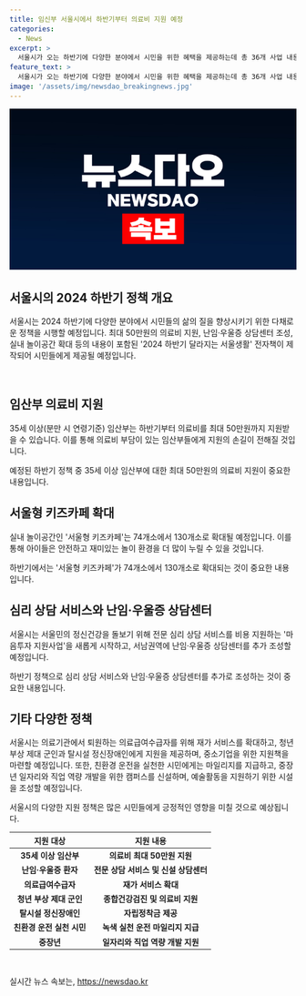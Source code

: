 ```yaml
---
title: 임신부 서울시에서 하반기부터 의료비 지원 예정
categories:
  - News
excerpt: >
  서울시가 오는 하반기에 다양한 분야에서 시민을 위한 혜택을 제공하는데 총 36개 사업 내용을 담은 2024 하반기 달라지는 서울생활 전자책을 제작한다고 밝혔다. 임산부에게 최대 50만원의 의료비를 지원하고, 치료가 필요한 이들을 위한 상담센터를 조성한다. 기타에는 안전 취약계층을 위한 안심 물품 지원사업, 중소기업을 위한 보호 정책 등이 포함된다. 또한 친환경 운전자에게는 마일리지를 지급하고, 건물에는 에너지 신고·등급제를 도입한다. 또한 예술 활동을 위한 시설 조성과 다양한 문화 행사도 예정되어 있다.
feature_text: >
  서울시가 오는 하반기에 다양한 분야에서 시민을 위한 혜택을 제공하는데 총 36개 사업 내용을 담은 2024 하반기 달라지는 서울생활 전자책을 제작한다고 밝혔다. 임산부에게 최대 50만원의 의료비를 지원하고, 치료가 필요한 이들을 위한 상담센터를 조성한다. 기타에는 안전 취약계층을 위한 안심 물품 지원사업, 중소기업을 위한 보호 정책 등이 포함된다. 또한 친환경 운전자에게는 마일리지를 지급하고, 건물에는 에너지 신고·등급제를 도입한다. 또한 예술 활동을 위한 시설 조성과 다양한 문화 행사도 예정되어 있다.
image: '/assets/img/newsdao_breakingnews.jpg'
---
```


<p><img src="/assets/img/newsdao_breakingnews.jpg" alt="koreaapp 속보" /></p>

<h2 data-ke-size="size26">서울시의 2024 하반기 정책 개요</h2>

<p>서울시는 2024 하반기에 다양한 분야에서 시민들의 삶의 질을 향상시키기 위한 다채로운 정책을 시행할 예정입니다. 최대 50만원의 의료비 지원, 난임·우울증 상담센터 조성, 실내 놀이공간 확대 등의 내용이 포함된 '2024 하반기 달라지는 서울생활' 전자책이 제작되어 시민들에게 제공될 예정입니다.</p>

<p data-ke-size="size16">&nbsp;</p>

<h2 data-ke-size="size23">임산부 의료비 지원</h2>

<p>35세 이상(분만 시 연령기준) 임산부는 하반기부터 의료비를 최대 50만원까지 지원받을 수 있습니다. 이를 통해 의료비 부담이 있는 임산부들에게 지원의 손길이 전해질 것입니다.</p>

<p data-ke-size="size16">예정된 하반기 정책 중 35세 이상 임산부에 대한 최대 50만원의 의료비 지원이 중요한 내용입니다.</p>

<h2 data-ke-size="size23">서울형 키즈카페 확대</h2>

<p>실내 놀이공간인 '서울형 키즈카페'는 74개소에서 130개소로 확대될 예정입니다. 이를 통해 아이들은 안전하고 재미있는 놀이 환경을 더 많이 누릴 수 있을 것입니다.</p>

<p data-ke-size="size16">하반기에서는 '서울형 키즈카페'가 74개소에서 130개소로 확대되는 것이 중요한 내용입니다.</p>

<h2 data-ke-size="size23">심리 상담 서비스와 난임·우울증 상담센터</h2>

<p>서울시는 서울민의 정신건강을 돌보기 위해 전문 심리 상담 서비스를 비용 지원하는 '마음투자 지원사업'을 새롭게 시작하고, 서남권역에 난임·우울증 상담센터를 추가 조성할 예정입니다.</p>

<p data-ke-size="size16">하반기 정책으로 심리 상담 서비스와 난임·우울증 상담센터를 추가로 조성하는 것이 중요한 내용입니다.</p>

<h2 data-ke-size="size23">기타 다양한 정책</h2>

<p>서울시는 의료기관에서 퇴원하는 의료급여수급자를 위해 재가 서비스를 확대하고, 청년 부상 제대 군인과 탈시설 정신장애인에게 지원을 제공하며, 중소기업을 위한 지원책을 마련할 예정입니다. 또한, 친환경 운전을 실천한 시민에게는 마일리지를 지급하고, 중장년 일자리와 직업 역량 개발을 위한 캠퍼스를 신설하며, 예술활동을 지원하기 위한 시설을 조성할 예정입니다.</p>

<p data-ke-size="size16">서울시의 다양한 지원 정책은 많은 시민들에게 긍정적인 영향을 미칠 것으로 예상됩니다.</p>

<table>
  <thead>
    <tr>
      <th scope="col">지원 대상</th>
      <th scope="col">지원 내용</th>
    </tr>
  </thead>
  <tbody>
    <tr>
      <td style="text-align: center; height: 17px;"><b>35세 이상 임산부</b></td>
      <td style="text-align: center; height: 17px;"><b>의료비 최대 50만원 지원</b></td>
    </tr>
    <tr>
      <td style="text-align: center; height: 17px;"><b>난임·우울증 환자</b></td>
      <td style="text-align: center; height: 17px;"><b>전문 상담 서비스 및 신설 상담센터</b></td>
    </tr>
    <tr>
      <td style="text-align: center; height: 17px;"><b>의료급여수급자</b></td>
      <td style="text-align: center; height: 17px;"><b>재가 서비스 확대</b></td>
    </tr>
    <tr>
      <td style="text-align: center; height: 17px;"><b>청년 부상 제대 군인</b></td>
      <td style="text-align: center; height: 17px;"><b>종합건강검진 및 의료비 지원</b></td>
    </tr>
    <tr>
      <td style="text-align: center; height: 17px;"><b>탈시설 정신장애인</b></td>
      <td style="text-align: center; height: 17px;"><b>자립정착금 제공</b></td>
    </tr>
    <tr>
      <td style="text-align: center; height: 17px;"><b>친환경 운전 실천 시민</b></td>
      <td style="text-align: center; height: 17px;"><b>녹색 실천 운전 마일리지 지급</b></td>
    </tr>
    <tr>
      <td style="text-align: center; height: 17px;"><b>중장년</b></td>
      <td style="text-align: center; height: 17px;"><b>일자리와 직업 역량 개발 지원</b></td>
    </tr>
  </tbody>
</table>

<p data-ke-size="size16">&nbsp;</p>
실시간 뉴스 속보는, <a href="https://newsdao.kr" rel="dofollow">https://newsdao.kr</a>



